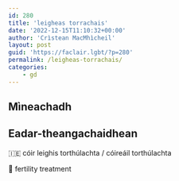 ```yaml
---
id: 280
title: 'leigheas torrachais'
date: '2022-12-15T11:10:32+00:00'
author: 'Crìstean MacMhìcheil'
layout: post
guid: 'https://faclair.lgbt/?p=280'
permalink: /leigheas-torrachais/
categories:
    - gd
---
```


## Mìneachadh

## Eadar-theangachaidhean

&#x1f1ee;&#x1f1ea; cóir leighis torthúlachta / cóireáil torthúlachta

&#x1f3f4;&#xe0067;&#xe0062;&#xe0065;&#xe006e;&#xe0067;&#xe007f; fertility treatment